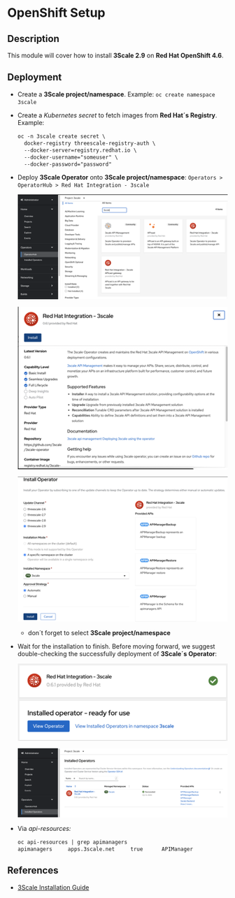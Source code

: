 # OpenShift Setup

## Description

This module will cover how to install **3Scale 2.9** on **Red Hat OpenShift 4.6**.

## Deployment

* Create a **3Scale project/namespace**. Example: `oc create namespace 3scale`

* Create a *Kubernetes secret* to fetch images from **Red Hat´s Registry**. Example:

  ```
  oc -n 3scale create secret \
    docker-registry threescale-registry-auth \
    --docker-server=registry.redhat.io \
    --docker-username="someuser" \
    --docker-password="password"
  ```

* Deploy **3Scale Operator** onto **3Scale project/namespace**:
  `Operators > OperatorHub > Red Hat Integration - 3scale`

  ![3Scale Operator](images/3scale_setup/deploy-3scale-operator.png)

  ![3Scale Operator](images/3scale_setup/deploy-3scale-operator-install.png)

  ![3Scale Operator](images/3scale_setup/deploy-3scale-operator-install-operator.png)

  * don´t forget to select **3Scale project/namespace**

* Wait for the installation to finish. Before moving forward, we suggest double-checking the successfully deployment of **3Scale´s Operator**:

  ![3Scale Operator](images/3scale_setup/check-3scale-operator.png)

  ![3Scale Operator](images/3scale_setup/check-3scale-operator-namespace.png)

* Via *api-resources:*

  ```
  oc api-resources | grep apimanagers
  apimanagers     apps.3scale.net     true      APIManager
  ```

## References

- [3Scale Installation Guide](https://access.redhat.com/documentation/en-us/red_hat_3scale_api_management/2.9/html-single/installing_3scale/index)
